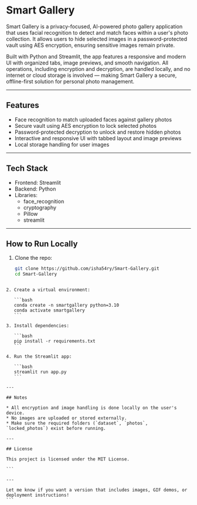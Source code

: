 
# Smart Gallery

Smart Gallery is a privacy-focused, AI-powered photo gallery application that uses facial recognition 
to detect and match faces within a user's photo collection. It allows users to hide selected images in 
a password-protected vault using AES encryption, ensuring sensitive images remain private. 

Built with Python and Streamlit, the app features a responsive and modern UI with organized tabs, 
image previews, and smooth navigation. All operations, including encryption and decryption, are 
handled locally, and no internet or cloud storage is involved — making Smart Gallery a secure, 
offline-first solution for personal photo management.


---

## Features

- Face recognition to match uploaded faces against gallery photos
- Secure vault using AES encryption to lock selected photos
- Password-protected decryption to unlock and restore hidden photos
- Interactive and responsive UI with tabbed layout and image previews
- Local storage handling for user images

---

## Tech Stack

- Frontend: Streamlit
- Backend: Python
- Libraries:
  - face_recognition
  - cryptography
  - Pillow
  - streamlit

---

## How to Run Locally

1. Clone the repo:
   ```bash
   git clone https://github.com/isha54ry/Smart-Gallery.git
   cd Smart-Gallery
````

2. Create a virtual environment:

   ```bash
   conda create -n smartgallery python=3.10
   conda activate smartgallery
   ```

3. Install dependencies:

   ```bash
   pip install -r requirements.txt
   ```

4. Run the Streamlit app:

   ```bash
   streamlit run app.py
   ```

---

## Notes

* All encryption and image handling is done locally on the user's device.
* No images are uploaded or stored externally.
* Make sure the required folders (`dataset`, `photos`, `locked_photos`) exist before running.

---

## License

This project is licensed under the MIT License.

```

---

Let me know if you want a version that includes images, GIF demos, or deployment instructions!
```

